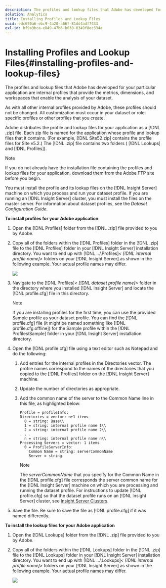 ```yaml
---
description: The profiles and lookup files that Adobe has developed for your particular application are internal profiles that provide the metrics, dimensions, and workspaces that enable the analysis of your dataset.
solution: Analytics
title: Installing Profiles and Lookup Files
uuid: edc670a6-ebc9-4a20-a66f-81dd4adf7433
exl-id: bf9a3bca-e849-47b6-b038-0349f8ec334a
---
```

# Installing Profiles and Lookup Files{#installing-profiles-and-lookup-files}

The profiles and lookup files that Adobe has developed for your particular application are internal profiles that provide the metrics, dimensions, and workspaces that enable the analysis of your dataset.

As with all other internal profiles provided by Adobe, these profiles should not be changed. All customization must occur in your dataset or role-specific profiles or other profiles that you create.

Adobe distributes the profile and lookup files for your application as a [!DNL .zip] file. Each zip file is named for the application whose profile and lookup files that it contains. (For example, [!DNL Site52.zip] contains the profile files for Site v5.2.) The [!DNL .zip] file contains two folders ( [!DNL Lookups] and [!DNL Profiles]).

>[!NOTE]
>
>If you do not already have the installation file containing the profiles and lookup files for your application, download them from the Adobe FTP site before you begin.

You must install the profile and its lookup files on the [!DNL Insight Server] machine on which you process and run your dataset profile. If you are running an [!DNL Insight Server] cluster, you must install the files on the master server. For information about dataset profiles, see the *Dataset Configuration Guide*.

**To install profiles for your Adobe application**

1. Open the [!DNL Profiles] folder from the [!DNL .zip] file provided to you by Adobe. 

1. Copy all of the folders within the [!DNL Profiles] folder in the [!DNL .zip] file to the [!DNL Profiles] folder in your [!DNL Insight Server] installation directory. You want to end up with [!DNL ...\Profiles\]*< [!DNL internal profile name]>* folders on your [!DNL Insight Server] as shown in the following example. Your actual profile names may differ.

   ![](assets/win_installprofiles.png)

1. Navigate to the [!DNL Profiles\]*< [!DNL dataset profile name]>* folder in the directory where you installed [!DNL Insight Server] and locate the [!DNL profile.cfg] file in this directory.

   >[!NOTE]
   >
   >If you are installing profiles for the first time, you can use the provided Sample profile as your dataset profile. You can find the [!DNL profile.cfg] file (it might be named something like [!DNL profile.cfg.offline]) for the Sample profile within the [!DNL Profiles\Sample] folder in your [!DNL Insight Server] installation directory.

1. Open the [!DNL profile.cfg] file using a text editor such as Notepad and do the following:

    1. Add entries for the internal profiles in the Directories vector. The profile names correspond to the names of the directories that you copied to the [!DNL Profiles] folder on the [!DNL Insight Server] machine. 
    
    1. Update the number of directories as appropriate. 
    1. Add the common name of the server to the Common Name line in this file, as highlighted below:     
    
       ```    
       Profile = profileInfo: 
       Directories = vector: n+1 items
         0 = string: Base\\
         1 = string: internal profile name 1\\
         2 = string: internal profile name 2\\
       . . .
         n = string: internal profile name n\\
       Processing Servers = vector: 1 items
         0 = ProfileServerInfo: 
           Common Name = string: serverCommonName
           Server = string: 
       ```

       >[!NOTE]
       >
       >The *serverCommonName* that you specify for the Common Name in the [!DNL profile.cfg] file corresponds the server common name for the [!DNL Insight Server] machine on which you are processing and running the dataset profile. For instructions to update [!DNL profile.cfg] so that the dataset profile runs on an [!DNL Insight Server] cluster, see [Insight Server Clusters](../../../../home/c-inst-svr/c-install-ins-svr/c-ins-svr-clstrs/c-abt-ins-svr-clsters.md).

1. Save the file. Be sure to save the file as [!DNL profile.cfg] if it was named differently.

**To install the lookup files for your Adobe application**

1. Open the [!DNL Lookups] folder from the [!DNL .zip] file provided to you by Adobe. 

1. Copy all of the folders within the [!DNL Lookups] folder in the [!DNL .zip] file to the [!DNL Lookups] folder in your [!DNL Insight Server] installation directory. You want to end up with [!DNL ...\Lookups\]*< [!DNL internal profile name]>* folders on your [!DNL Insight Server] as shown in the following example. Your actual profile names may differ.

   ![](assets/win_installLookups.png)
